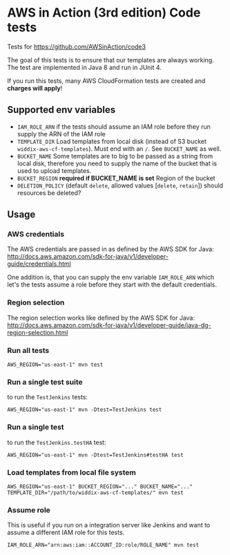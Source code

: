 # AWS in Action (3rd edition) Code tests

Tests for https://github.com/AWSinAction/code3

The goal of this tests is to ensure that our templates are always working. The test are implemented in Java 8 and run in JUnit 4.

If you run this tests, many AWS CloudFormation tests are created and **charges will apply**!

## Supported env variables

* `IAM_ROLE_ARN` if the tests should assume an IAM role before they run supply the ARN of the IAM role
* `TEMPLATE_DIR` Load templates from local disk (instead of S3 bucket `widdix-aws-cf-templates`). Must end with an `/`. See `BUCKET_NAME` as well.
* `BUCKET_NAME` Some templates are to big to be passed as a string from local disk, therefore you need to supply the name of the bucket that is used to upload templates.
* `BUCKET_REGION` **required if BUCKET_NAME is set** Region of the bucket
* `DELETION_POLICY` (default `delete`, allowed values [`delete`, `retain`]) should resources be deleted?

## Usage

### AWS credentials

The AWS credentials are passed in as defined by the AWS SDK for Java: http://docs.aws.amazon.com/sdk-for-java/v1/developer-guide/credentials.html

One addition is, that you can supply the env variable `IAM_ROLE_ARN` which let's the tests assume a role before they start with the default credentials.

### Region selection

The region selection works like defined by the AWS SDK for Java: http://docs.aws.amazon.com/sdk-for-java/v1/developer-guide/java-dg-region-selection.html

### Run all tests

```
AWS_REGION="us-east-1" mvn test
```

### Run a single test suite

to run the `TestJenkins` tests:

```
AWS_REGION="us-east-1" mvn -Dtest=TestJenkins test
```

### Run a single test

to run the `TestJenkins.testHA` test:

```
AWS_REGION="us-east-1" mvn -Dtest=TestJenkins#testHA test
```

### Load templates from local file system

```
AWS_REGION="us-east-1" BUCKET_REGION="..." BUCKET_NAME="..." TEMPLATE_DIR="/path/to/widdix-aws-cf-templates/" mvn test
```

### Assume role

This is useful if you run on a integration server like Jenkins and want to assume a different IAM role for this tests.

```
IAM_ROLE_ARN="arn:aws:iam::ACCOUNT_ID:role/ROLE_NAME" mvn test
```
